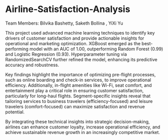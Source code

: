 # Airline-Satisfaction-Analysis

Team Members: Bilvika Bashetty, Saketh Bollina , YiXi Yu 


This project used advanced machine learning techniques to identify key drivers of customer satisfaction and provide actionable insights for operational and marketing optimization. XGBoost emerged as the best-performing model with an AUC of 1.00, outperforming Random Forest (0.99) and Logistic Regression (0.93). Hyperparameter tuning via RandomizedSearchCV further refined the model, enhancing its predictive accuracy and robustness.

Key findings highlight the importance of optimizing pre-flight processes, such as online boarding and check-in services, to improve operational efficiency. Additionally, in-flight amenities like Wi-Fi, seat comfort, and entertainment play a critical role in ensuring customer satisfaction, particularly for long-haul flights. Segment-specific insights reveal that tailoring services to business travelers (efficiency-focused) and leisure travelers (comfort-focused) can maximize satisfaction and revenue potential.

By integrating these technical insights into strategic decision-making, airlines can enhance customer loyalty, increase operational efficiency, and achieve sustainable revenue growth in an increasingly competitive market.
